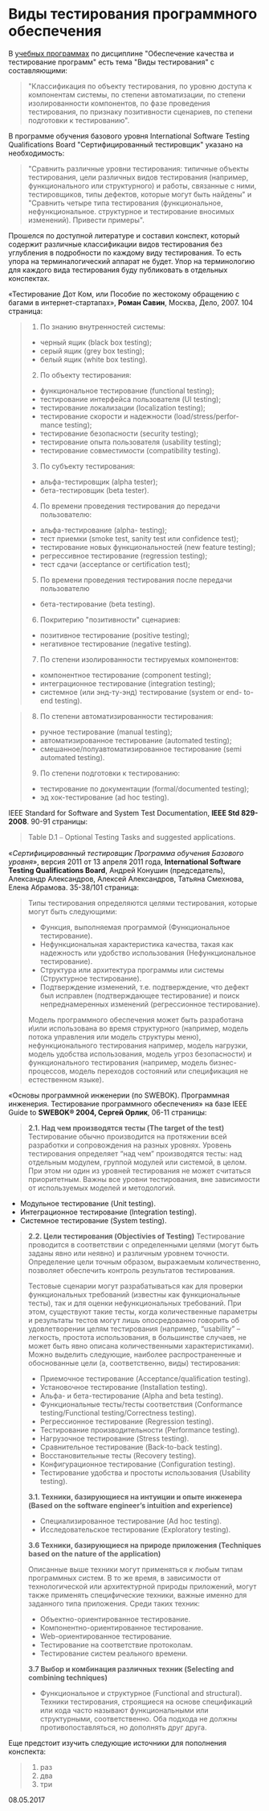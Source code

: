 # Виды тестирования программного обеспечения

В [учебных программах](/2016-08-14-educational-programs-exam-questions-and-literature.md) по дисциплине "Обеспечение качества и тестирование программ" есть тема "Виды тестирования" с составляющими:
> "Классификация по объекту тестирования, по уровню доступа к компонентам системы, по степени автоматизации, по степени изолированности компонентов, по фазе проведения тестирования, по признаку позитивности сценариев, по степени подготовки к тестированию".

В программе обучения базового уровня International Software Testing Qualifications Board "Сертифицированный тестировщик" указано на необходимость:
> "Сравнить различные уровни тестирования: типичные объекты тестирования, цели различных видов тестирования (например, функционального или структурного) и работы, связанные с ними, тестировщиков, типы дефектов, которые могут быть найдены" и "Сравнить четыре типа тестирования (функциональное, нефункциональное. структурное и тестирование вносимых изменений). Привести примеры".

Прошелся по доступной литературе и составил конспект, который содержит различные классификации видов тестирования без углубления в подробности по каждому виду тестирования. То есть упора на терминалогический аппарат не будет. Упор на терминологию для каждого вида тестирования буду публиковать в отдельных конспектах.

«Тестирование Дот Ком, или Пособие по жестокому обращению с багами в интернет-стартапах», **Роман Савин**, Москва, Дело, 2007. 104 страница:

> 1. По знанию внутренностей системы:
>  - черный ящик (black box testing);
>  - серый ящик (grey box testing);
>  - белый ящик (white box testing).
> 
> 2. По объекту тестирования:
>  - функциональное тестирование (functional testing);
>  - тестирование интерфейса пользователя (UI testing);
>  - тестирование локализации (localization testing);
>  - тестирование скорости и надежности (load/stress/perfor- mance testing);
>  - тестирование безопасности (security testing);
>  - тестирование опыта пользователя (usability testing);
>  - тестирование совместимости (compatibility testing).
> 
> 3. По субъекту тестирования:
>  - альфа-тестировщик (alpha tester);
>  - бета-тестировщик (beta tester).
> 
> 4. По времени проведения тестирования до передачи пользователю:
>  - альфа-тестирование (alpha- testing);
>  - тест приемки (smoke test, sanity test или confidence test);
>  - тестирование новых функциональностей (new feature testing);
>  - регрессивное тестирование (regression testing);
>  - тест сдачи (acceptance or certification test);
> 
> 5. По времени проведения тестирования после передачи пользователю
>  - бета-тестирование (beta testing).
> 
> 6. Покритерию "позитивности" сценариев:
>  - позитивное тестирование (positive testing);
>  - негативное тестирование (negative testing).
> 
> 7. По степени изолированности тестируемых компонентов:
>  - компонентное тестирование (component testing);
>  - интеграционное тестирование (integration testing);
>  - системное (или энд-ту-энд) тестирование (system or end-
to-end testing).

> 8. По степени автоматизированности тестирования:
>  - ручное тестирование (manual testing);
>  - автоматизированное тестирование (automated testing);
>  - смешанное/полуавтоматизированное тестирование (semi
automated testing).
> 
> 9. По степени подготовки к тестированию:
>  - тестирование по документации (formal/documented testing);
>  - эд хок-тестирование (ad hoc testing).

IEEE Standard for Software and System Test Documentation, **IEEE Std 829-2008**. 90-91 страницы:

> Table D.1 ⎯ Optional Testing Tasks and suggested applications.

«_Сертифицированный тестировщик Программа обучения Базового уровня_», версия 2011 от 13 апреля 2011 года, **International Software Testing Qualifications Board**, Андрей Конушин (председатель), Александр Александров, Алексей Александров, Татьяна Смехнова, Елена Абрамова. 35-38/101 страница:

> Типы тестирования определяются целями тестирования, которые могут быть следующими:
> - Функция, выполняемая программой (Функциональное тестирование).
> - Нефункциональная характеристика качества, такая как надежность или удобство использования (Нефункциональное тестирование).
> - Структура или архитектура программы или системы (Структурное тестирование).
> - Подтверждение изменений, т.е. подтверждение, что дефект был исправлен (подтверждающее тестирование) и поиск непреднамеренных изменений (регрессионное тестирование).
> 
> Модель программного обеспечения может быть разработана и\или использована во время структурного (например, модель потока управления или модель структуры меню), нефункционального тестирования например, модель нагрузки, модель удобства использования, модель угроз безопасности) и функционального тестирования (например, модель бизнес-процессов, модель переходов состояний или спецификация не естественном языке).

«Основы программной инженерии (по SWEBOK). Программная инженерия. Тестирование программного обеспечения» на базе IEEE Guide to **SWEBOK® 2004, Сергей Орлик**, 06-11 страницы:

> **2.1. Над чем производятся тесты (The target of the test)**
> Тестирование обычно производится на протяжении всей разработки и сопровождения на разных уровнях. Уровень тестирования определяет “над чем” производятся тесты: над отдельным модулем, группой модулей или системой, в целом. При этом ни один из уровней тестирования не может считаться приоритетным. Важны все уровни тестирования, вне зависимости от используемых моделей и методологий.
 - Модульное тестирование (Unit testing).
 - Интеграционное тестирование (Integration testing).
 - Системное тестирование (System testing).
> 
> **2.2. Цели тестирования (Objectivies of Testing)**
Тестирование проводится в соответствии с определенными целями (могут быть заданы явно или неявно) и различным уровнем точности. Определение цели точным образом, выражаемым количественно, позволяет обеспечить контроль результатов тестирования.
> 
> Тестовые сценарии могут разрабатываться как для проверки функциональных требований (известны как функциональные тесты), так и для оценки нефункциональных требований. При этом, существуют такие тесты, когда количественные параметры и результаты тестов могут лишь опосредованно говорить об удовлетворении целям тестирования (например, “usability” – легкость, простота использования, в большинстве случаев, не может быть явно описана количественными характеристиками).   Можно выделить следующие, наиболее распространенные и обоснованные цели (а, соответственно, виды) тестирования:
>
> - Приемочное тестирование (Acceptance/qualification testing).
> - Установочное тестирование (Installation testing).
> - Альфа- и бета-тестирование (Alpha and beta testing).
> - Функциональные тесты/тесты соответствия (Conformance testing/Functional testing/Correctness testing).
> - Регрессионное тестирование (Regression testing).
> - Тестирование производительности (Performance testing).
> - Нагрузочное тестирование (Stress testing).
> - Сравнительное тестирование (Back-to-back testing).
> - Восстановительные тесты (Recovery testing).
> - Конфигурационное тестирование (Configuration testing).
> - Тестирование удобства и простоты использования (Usability testing).
>
> **3.1. Техники, базирующиеся на интуиции и опыте инженера (Based on the software engineer’s intuition and experience)**
> 
> - Специализированное тестирование (Ad hoc testing).
> - Исследовательское тестирование (Exploratory testing).
>
> **3.6 Техники, базирующиеся на природе приложения (Techniques based on the nature of the application)**
> 
> Описанные выше техники могут применяться к любым типам программных систем. В то же время, в зависимости от технологической или архитектурной природы приложений, могут также применять специфические техники, важные именно для заданного типа приложения. Среди таких техник:
> 
> - Объектно-ориентированное тестирование.
> - Компонентно-ориентированное тестирование.
> - Web-ориентированное тестирование.
> - Тестирование на соответствие протоколам.
> - Тестирование систем реального времени.
>
> **3.7 Выбор и комбинация различных техник (Selecting and combining techniques)**
> 
> - Функциональное и структурное (Functional and structural). Техники тестирования, строящиеся на основе спецификаций или кода часто называют функциональными или структурными, соответственно. Оба подхода не должны противопоставляться, но дополнять друг друга. 

Еще предстоит изучить следующие источники для пополнения конспекта:
> 
> 1. раз
> 2. два
> 3. три

08.05.2017